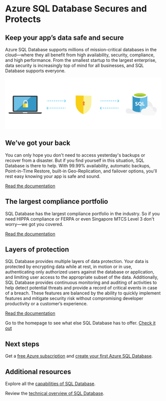 <properties
   pageTitle="Azure SQL Database Secures and Protects"
   description="Learn how SQL Database helps secure and protect"
   keywords=""
   services="sql-database"
   documentationCenter=""
   authors="CarlRabeler"
   manager="jhubbard"
   editor=""/>

<tags
   ms.service="sql-database"
   ms.devlang="NA"
   ms.topic="article"
   ms.tgt_pltfrm="NA"
   ms.workload="data-management"
   ms.date="09/13/2016"
   ms.author="carlrab"/>
   
# Azure SQL Database Secures and Protects

## Keep your app’s data safe and secure

Azure SQL Database supports millions of mission-critical databases in the cloud&mdash;where they all benefit from high availability, security, compliance, and high performance. From the smallest startup to the largest enterprise, data security is increasingly top of mind for all businesses, and SQL Database supports everyone.

![helps-secures-and-protects](./media/sql-database-helps-secures-and-protects/sql-database-helps-secures-and-protects.png)

## We’ve got your back

You can only hope you don't need to access yesterday's backups or recover from a disaster. But if you find yourself in this situation, SQL Database is there to help. With 99.99% availability, automatic backups, Point-in-Time Restore, built-in Geo-Replication, and failover options, you'll rest easy knowing your app is safe and sound.

[Read the documentation](sql-database-business-continuity.md)

## The largest compliance portfolio

SQL Database has the largest compliance portfolio in the industry. So if you need HIPPA compliance or FERPA or even Singapore MTCS Level 3 don't worry&mdash;we got you covered.  

[Read the documentation](https://www.microsoft.com/TrustCenter/Compliance/default.aspx)

## Layers of protection

SQL Database provides multiple layers of data protection. Your data is protected by encrypting data while at rest, in motion or in use, authenticating only authorized users against the database or application, and limiting user access to the appropriate subset of the data. Additionally, SQL Database provides continuous monitoring and auditing of activities to help detect potential threats and provide a record of critical events in case of a breach. These features are balanced by the ability to quickly implement features and mitigate security risk without compromising developer productivity or a customer’s experience.

[Read the documentation](http://go.microsoft.com/fwlink/?LinkID=787593)

Go to the homepage to see what else SQL Database has to offer.
[Check it out](https://azure.microsoft.com/services/sql-database/) 

## Next steps

Get a [free Azure subscription](https://azure.microsoft.com/get-started/) and [create your first Azure SQL Database](sql-database-get-started.md).

## Additional resources

Explore all the [capabilities of SQL Database](https://azure.microsoft.com/services/sql-database/).
 
Review the [technical overview of SQL Database](sql-database-technical-overview.md).  


